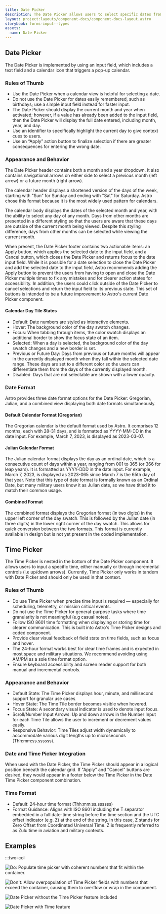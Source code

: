 ```yaml
---
title: Date Picker
description: The Date Picker allows users to select specific dates from a calendar display for the purpose of minimizing data entry errors.
layout: project:layouts/component-docs/component-docs-layout.astro
storybook: forms-input--types
assets:
  name: Date Picker
---
```


## Date Picker
 
The Date Picker is implemented by using an input field, which includes a text field and a calendar icon that triggers a pop-up calendar.

### Rules of Thumb

- Use the Date Picker when a calendar view is helpful for selecting a date.
- Do not use the Date Picker for dates easily remembered, such as birthdays; use a simple input field instead for faster input.
- The Date Picker should display the current month and year when activated; however, if a value has already been added to the input field, then the Date Picker will display the full date entered, including month, year, and day.
- Use an identifier to specifically highlight the current day to give context cues to users.
- Use an “Apply” action button to finalize selection if there are greater consequences for entering the wrong date.

### Appearance and Behavior

The Date Picker header contains both a month and a year dropdown. It also contains navigational arrows on either side to select a previous month (left arrow) or a future month (right arrow).

The calendar header displays a shortened version of the days of the week, starting with "Sun" for Sunday and ending with "Sat" for Saturday. Astro chose this format because it is the most widely used pattern for calendars.

The calendar body displays the dates of the selected month and year, with the ability to select any day of any month. Days from other months are presented in a different styling so that the users are aware that these days are outside of the current month being viewed. Despite this styling difference, days from other months can be selected while viewing the current month.

When present, the Date Picker footer contains two actionable items: an Apply button, which applies the selected date to the input field, and a Cancel button, which closes the Date Picker and returns focus to the date input field. While it is possible for a date selection to close the Date Picker and add the selected date to the input field, Astro recommends adding the Apply button to prevent the users from having to open and close the Date Picker multiple times to fix any mistakes and for clearer action states for accessibility. In addition, the users could click outside of the Date Picker to cancel selections and return the input field to its previous state. This set of buttons is intended to be a future improvement to Astro's current Date Picker component.

#### Calendar Day Tile States

- Default: Date numbers are styled as interactive elements.
- Hover: The background color of the day swatch changes.
- Focus: When tabbing through items, the color swatch displays an additional border to show the focus state of an item.
- Selected: When a day is selected, the background color of the day swatch changes and a new border is set.
- Previous or Future Day: Days from previous or future months will appear in the currently displayed month when they fall within the selected date range. These days are set to a different color so the users can differentiate them from the days of the currently displayed month.
- Disabled: Days that are not selectable are shown with a lower opacity.


### Date Format

Astro provides three date format options for the Date Picker: Gregorian, Julian, and a combined view displaying both date formats simultaneously.

#### Default Calendar Format (Gregorian)

The Gregorian calendar is the default format used by Astro. It comprises 12 months, each with 28-31 days, and is formatted as YYYY-MM-DD in the date input. For example, March 7, 2023, is displayed as 2023-03-07.

#### Julian Calendar Format

The Julian calendar format displays the day as an ordinal date, which is a consecutive count of days within a year, ranging from 001 to 365 (or 366 for leap years). It is formatted as YYYY-DDD in the date input. For example, March 7, 2023, is displayed as 2023-065 since March 7 is the 65th day of that year. Note that this type of date format is formally known as an Ordinal Date, but many military users know it as Julian date, so we have titled it to match their common usage.

#### Combined Format

The combined format displays the Gregorian format (in two digits) in the upper left corner of the day swatch. This is followed by the Julian date (in three digits) in the lower right corner of the day swatch. This allows for quick conversion between the two formats. This format is currently available in design but is not yet present in the coded implementation.

## Time Picker

The Time Picker is nested in the bottom of the Date Picker component. It allows users to input a specific time, either manually or through incremental controls (i.e up/down arrows). Currently, Time Picker only works in tandem with Date Picker and should only be used in that context.

### Rules of Thumb

- Do use Time Picker when precise time input is required — especially for scheduling, telemetry, or mission critical events.
- Do not use the Time Picker for general-purpose tasks where time granularity is not meaningful (e.g casual notes).
- Follow ISO 8601 time formatting when displaying or storing time for clearer communication. This is built into Astro's Time Picker designs and coded component.
- Provide clear visual feedback of field state on time fields, such as focus and hover.
- The 24-hour format works best for clear time frames and is expected in most space and military situations. We recommend avoiding using AM/PM as a sole time format option.
- Ensure keyboard accessibility and screen reader support for both manual and incremental controls.

### Appearance and Behavior

- Default State: The Time Picker displays hour, minute, and millisecond support for granular use cases.
- Hover State: The Time Tile border becomes visible when hovered.
- Focus State: A secondary visual indicator is used to denote input focus.
- Scroll/Number Input Arrows: Up and down arrows in the Number Input for each Time Tile allows the user to increment or decrement values easily.
- Responsive Behavior: Time Tiles adjust width dynamically to accommodate various digit lengths up to microseconds (Thh:mm\:ss.ssssss).
 
### Date and Time Picker Integration

When used with the Date Picker, the Time Picker should appear in a logical position beneath the calendar grid. If "Apply" and "Cancel" buttons are desired, they would appear in a footer below the Time Picker in the Date Time Picker component combination.

### Time Format

- Default: 24-hour time format (Thh:mm\:ss.ssssss)
- Format Guidance: Aligns with ISO 8601 including the T separator embedded in a full date-time string before the time section and the UTC offset indicator (e.g. Z) at the end of the string. In this case, Z stands for Zero Offset from Coordinated Universal Time. Z is frequently referred to as Zulu time in aviation and military contexts.

## Examples

:::two-col

![Do: Populate time picker with coherent numbers that fit within the container.](/img/components/date-picker/date-picker-do-1.webp "Do: Populate time picker with coherent numbers that fit within the container.")

![Don't: Allow overpopulation of Time Picker fields with numbers that exceed the container, causing them to overflow or wrap in the component.](/img/components/date-picker/date-picker-dont-1.webp "Don't: Allow overpopulation of Time Picker fields with numbers that exceed the container or the user's use case, causing them to overflow or wrap in the component.")

![Date Picker without the Time Picker feature included](/img/components/date-picker/date-picker-only.webp "Date Picker without Time Picker feature included")

![Date Picker with Time feature](/img/components/date-picker/date-picker-with-time.webp "Date Picker with Time feature")
